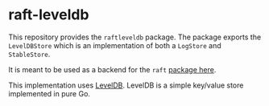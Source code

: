 raft-leveldb
============

This repository provides the `raftleveldb` package. The package exports the
`LevelDBStore` which is an implementation of both a `LogStore` and `StableStore`.

It is meant to be used as a backend for the `raft` [package
here](https://github.com/tdx/raft).

This implementation uses [LevelDB](https://github.com/syndtr/goleveldb). LevelDB is
a simple key/value store implemented in pure Go.
